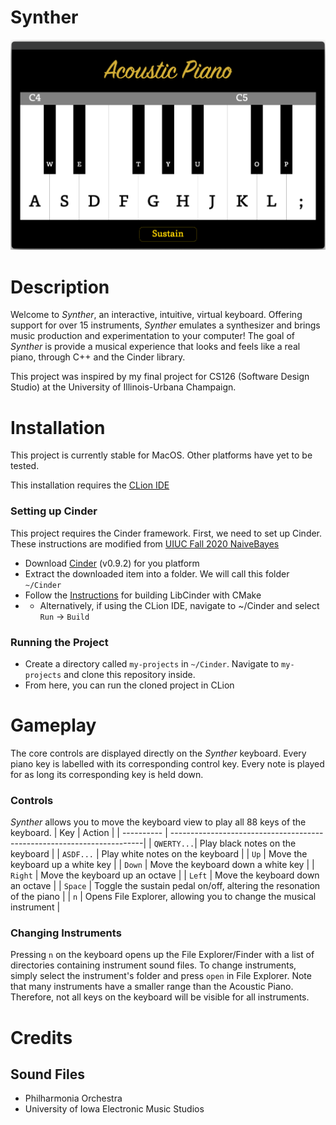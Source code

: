 # Synther
![Screenshot of _Synther_ app](images/app_screenshot.png)
# Description
Welcome to _Synther_, an interactive, intuitive, virtual keyboard. Offering support for over 15 instruments, _Synther_ emulates a synthesizer and brings music production and experimentation to your computer! The goal of _Synther_ is provide a musical experience that looks and feels like a real piano, through C++ and the Cinder library.

This project was inspired by my final project for CS126 (Software Design Studio) at the University of Illinois-Urbana Champaign.

# Installation
This project is currently stable for MacOS. Other platforms have yet to be tested.

This installation requires the [CLion IDE](https://www.jetbrains.com/clion/)
### Setting up Cinder
This project requires the Cinder framework. First, we need to set up Cinder. These instructions are modified from [UIUC Fall 2020 NaiveBayes](https://courses.grainger.illinois.edu/cs126/fa2020/assignments/naive-bayes/)
* Download [Cinder](https://libcinder.org/download) (v0.9.2) for you platform
* Extract the downloaded item into a folder. We will call this folder `~/Cinder`
* Follow the [Instructions](https://www.libcinder.org/docs/guides/cmake/cmake.html#building-libcinder-with-cmake) for building LibCinder with CMake
* * Alternatively, if using the CLion IDE, navigate to ~/Cinder and select `Run` -> `Build`
### Running the Project
* Create a directory called `my-projects` in `~/Cinder`. Navigate to `my-projects` and clone this repository inside.
* From here, you can run the cloned project in CLion

# Gameplay
The core controls are displayed directly on the _Synther_ keyboard. Every piano key is labelled with its corresponding control key. Every note is played for as long
its corresponding key is held down.
### Controls
_Synther_ allows you to move the keyboard view to play all 88 keys of the keyboard.
| Key        | Action                                                                 |
| ---------- | -----------------------------------------------------------------------|
| `QWERTY...`| Play black notes on the keyboard                                       |
| `ASDF...`  | Play white notes on the keyboard                                       |
| `Up`       | Move the keyboard up a white key                                       |
| `Down`     | Move the keyboard down a white key                                     |
| `Right`    | Move the keyboard up an octave                                         |
| `Left`     | Move the keyboard down an octave                                       |
| `Space`    | Toggle the sustain pedal on/off, altering the resonation of the piano  |
| `n`        | Opens File Explorer, allowing you to change the musical instrument     |

### Changing Instruments
Pressing `n` on the keyboard opens up the File Explorer/Finder with a list of directories containing instrument sound files. To change instruments, simply select the instrument's folder and press `open` in File Explorer. Note that many instruments have a smaller range than the Acoustic Piano. Therefore, not all keys on the keyboard will be visible for all instruments.

# Credits
## Sound Files
* Philharmonia Orchestra
* University of Iowa Electronic Music Studios
